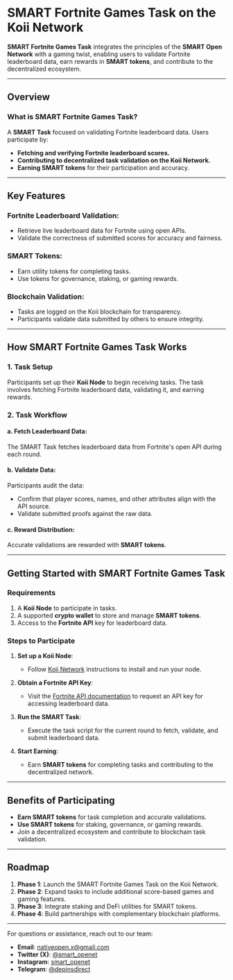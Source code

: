 # SMART Fortnite Games Task on the Koii Network

**SMART Fortnite Games Task** integrates the principles of the **SMART Open Network** with a gaming twist, enabling users to validate Fortnite leaderboard data, earn rewards in **SMART tokens**, and contribute to the decentralized ecosystem.

---

## Overview

### What is SMART Fortnite Games Task?

A **SMART Task** focused on validating Fortnite leaderboard data. Users participate by:

- **Fetching and verifying Fortnite leaderboard scores.**
- **Contributing to decentralized task validation on the Koii Network.**
- **Earning SMART tokens** for their participation and accuracy.

---

## Key Features

### Fortnite Leaderboard Validation:
- Retrieve live leaderboard data for Fortnite using open APIs.
- Validate the correctness of submitted scores for accuracy and fairness.

### SMART Tokens:
- Earn utility tokens for completing tasks.
- Use tokens for governance, staking, or gaming rewards.

### Blockchain Validation:
- Tasks are logged on the Koii blockchain for transparency.
- Participants validate data submitted by others to ensure integrity.

---

## How SMART Fortnite Games Task Works

### 1. Task Setup
Participants set up their **Koii Node** to begin receiving tasks. The task involves fetching Fortnite leaderboard data, validating it, and earning rewards.

### 2. Task Workflow

#### a. Fetch Leaderboard Data:
The SMART Task fetches leaderboard data from Fortnite's open API during each round.

#### b. Validate Data:
Participants audit the data:
- Confirm that player scores, names, and other attributes align with the API source.
- Validate submitted proofs against the raw data.

#### c. Reward Distribution:
Accurate validations are rewarded with **SMART tokens**.

---

## Getting Started with SMART Fortnite Games Task

### Requirements
1. A **Koii Node** to participate in tasks.
2. A supported **crypto wallet** to store and manage **SMART tokens**.
3. Access to the **Fortnite API** key for leaderboard data.

### Steps to Participate

1. **Set up a Koii Node**:
   - Follow [Koii Network](https://koii.network/) instructions to install and run your node.

2. **Obtain a Fortnite API Key**:
   - Visit the [Fortnite API documentation](https://fortnite-api.com/) to request an API key for accessing leaderboard data.

3. **Run the SMART Task**:
   - Execute the task script for the current round to fetch, validate, and submit leaderboard data.

4. **Start Earning**:
   - Earn **SMART tokens** for completing tasks and contributing to the decentralized network.

---

## Benefits of Participating

- **Earn SMART tokens** for task completion and accurate validations.
- **Use SMART tokens** for staking, governance, or gaming rewards.
- Join a decentralized ecosystem and contribute to blockchain task validation.

---

## Roadmap

1. **Phase 1**: Launch the SMART Fortnite Games Task on the Koii Network.
2. **Phase 2**: Expand tasks to include additional score-based games and gaming features.
3. **Phase 3**: Integrate staking and DeFi utilities for SMART tokens.
4. **Phase 4**: Build partnerships with complementary blockchain platforms.

---

For questions or assistance, reach out to our team:

- **Email**: nativeopen.x@gmail.com
- **Twitter (X)**: [@smart_openet](https://twitter.com/smart_openet)
- **Instagram**: [smart_openet](https://www.instagram.com/smart_openet)
- **Telegram**: [@depinsdirect](https://t.me/depinsdirect)
